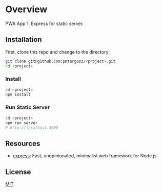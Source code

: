 # Overview

PWA App 1. Express for static server.

## Installation

First, clone this repo and change to the directory:

```bash
git clone git@github.com:pmtargosz/<project>.git
cd <project>
```

### Install

```bash
cd <project>
npm install
```

### Run Static Server

```bash
cd <project>
npm run server
# http://localhost:3000
```

## Resources

- [express](https://expressjs.com/): Fast, unopinionated, minimalist web framework for Node.js.

## License

[MIT](https://opensource.org/licenses/MIT)

